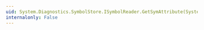 ```yaml
---
uid: System.Diagnostics.SymbolStore.ISymbolReader.GetSymAttribute(System.Diagnostics.SymbolStore.SymbolToken,System.String)
internalonly: False
---
```


